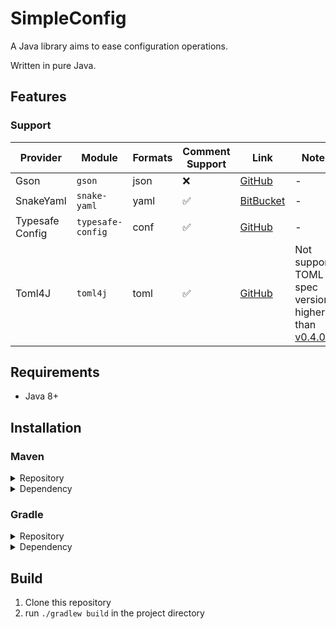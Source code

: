 # SimpleConfig
A Java library aims to ease configuration operations.

Written in pure Java.

## Features
### Support
| Provider        | Module            | Formats | Comment Support | Link                                                   | Note                                                                          |
|-----------------|-------------------|---------|-----------------|--------------------------------------------------------|-------------------------------------------------------------------------------|
| Gson            | `gson`            | json    | ❌               | [GitHub](https://github.com/google/gson)               | -                                                                             |
| SnakeYaml       | `snake-yaml`      | yaml    | ✅               | [BitBucket](https://bitbucket.org/snakeyaml/snakeyaml) | -                                                                             |
| Typesafe Config | `typesafe-config` | conf    | ✅               | [GitHub](https://github.com/lightbend/config)          | -                                                                             |
| Toml4J          | `toml4j`          | toml    | ✅               | [GitHub](https://github.com/mwanji/toml4j)             | Not support TOML spec version higher than [v0.4.0](https://toml.io/en/v0.4.0) |

## Requirements
- Java 8+

## Installation
### Maven

<details>
<summary>Repository</summary>
    
```xml
<project>
    <repositories>
        <repository>
            <id>jitpack</id>
            <url>https://jitpack.io/</url>
        </repository>
    </repositories>
</project>
```
</details>

<details>
<summary>Dependency</summary>

```xml
<project>
    <dependencies>
        <!-- module `core` -->
        <dependency>
            <groupId>com.github.BlockNeko-11.SimpleConfig</groupId>
            <artifactId>simpleconfig-core</artifactId>
            <version>[LATEST RELEASE]</version>
            <scope>compile</scope>
        </dependency>
        
        <!-- module `[CONFIG PROVIDER]` -->
        <dependency>
            <groupId>com.github.BlockNeko-11.SimpleConfig</groupId>
            <artifactId>simpleconfig-[CONFIG PROVIDER]</artifactId>
            <version>[LATEST RELEASE]</version>
            <scope>compile</scope>
        </dependency>
    </dependencies>
</project>
```
</details>

### Gradle

<details>
<summary>Repository</summary>

```gradle
repositories {
    maven {
        name = "Jitpack"
        url = "https://jitpack.io/"
    }
}
```
</details>

<details>
<summary>Dependency</summary>

```groovy
dependencies {
    // module `core`
    implementation "com.github.BlockNeko-11.SimpleConfig:simpleconfig-core:[LATEST RELEASE]"
    
    // module `[CONFIG PROVIDER]`
    implementation "com.github.BlockNeko-11.SimpleConfig:simpleconfig-[CONFIG PROVIDER]:[LATEST RELEASE]"
}
```
</details>

## Build
1. Clone this repository
2. run `./gradlew build` in the project directory
